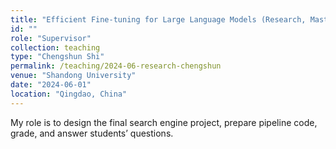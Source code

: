 ```yaml
---
title: "Efficient Fine-tuning for Large Language Models (Research, Master Student, Done)"
id: ""
role: "Supervisor"
collection: teaching
type: "Chengshun Shi"
permalink: /teaching/2024-06-research-chengshun
venue: "Shandong University"
date: "2024-06-01"
location: "Qingdao, China"
---
```


My role is to design the final search engine project, prepare pipeline code, grade, and answer students’ questions.